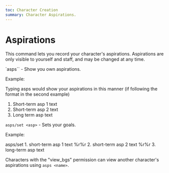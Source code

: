 ```yaml
---
toc: Character Creation
summary: Character Aspirations.
---
```

# Aspirations
This command lets you record your character's aspirations.  Aspirations are only visible to yourself and staff, and may be changed at any time.

`asps`` - Show you own aspirations.

Example: 

Typing asps would show your aspirations in this manner (if following the format in the second example)

1. Short-term asp 1 text
2. Short-term asp 2 text
3. Long term asp text

`asps/set <asp>` - Sets your goals.

Example: 

asps/set 1. short-term asp 1 text %r%r 2. short-term asp 2 text %r%r 3. long-term asp text

Characters with the "view_bgs" permission can view another character's aspirations using `asps <name>`.

